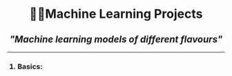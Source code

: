 <h1 align="center">🧠🦾Machine Learning Projects</h1>

<h2 align='center'><em>"Machine learning models of different flavours"</em></h2>
<hr>

<ol>
  <h3><li>Basics:</li></h3>
</ol>
